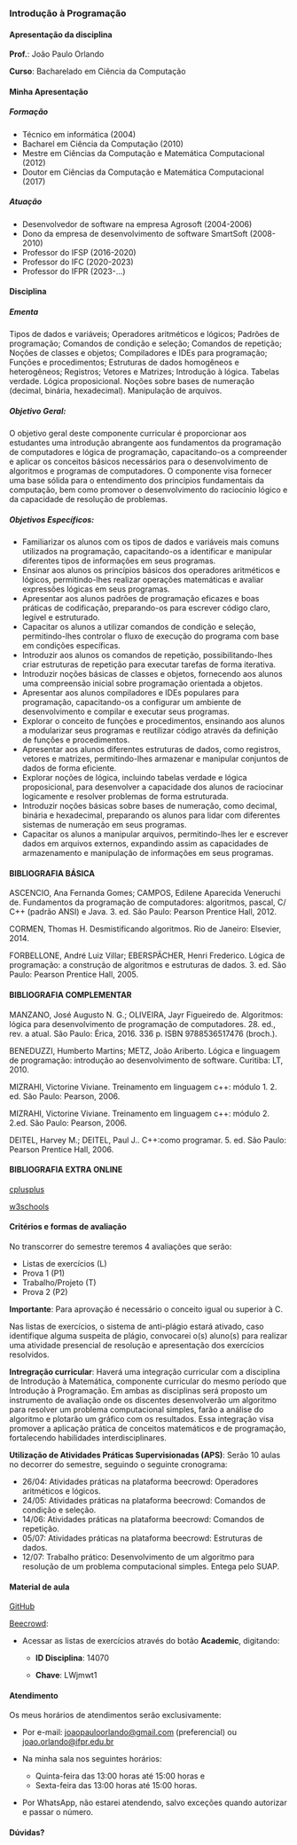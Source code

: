 ### Introdução à Programação

#### Apresentação da disciplina

**Prof.**: João Paulo Orlando

**Curso**: Bacharelado em Ciência da Computação

#### Minha Apresentação

##### Formação
* Técnico em informática (2004)
* Bacharel em Ciência da Computação (2010)
* Mestre em Ciências da Computação e Matemática Computacional (2012)
* Doutor em Ciências da Computação e Matemática Computacional (2017)

##### Atuação

* Desenvolvedor de software na empresa Agrosoft (2004-2006)
* Dono da empresa de desenvolvimento de software SmartSoft (2008-2010)
* Professor do IFSP (2016-2020)
* Professor do IFC (2020-2023)
* Professor do IFPR (2023-...)

#### Disciplina
##### Ementa
Tipos de dados e variáveis; Operadores aritméticos e lógicos; Padrões de programação;
Comandos de condição e seleção; Comandos de repetição; Noções de classes e objetos;
Compiladores e IDEs para programação; Funções e procedimentos; Estruturas de dados
homogêneos e heterogêneos; Registros; Vetores e Matrizes; Introdução à lógica. Tabelas
verdade. Lógica proposicional. Noções sobre bases de numeração (decimal, binária,
hexadecimal). Manipulação de arquivos.

##### Objetivo Geral:
O objetivo geral deste componente curricular é proporcionar aos estudantes uma introdução abrangente aos fundamentos da programação de computadores e lógica de programação, capacitando-os a compreender e aplicar os conceitos básicos necessários para o desenvolvimento de algoritmos e programas de computadores. O componente visa fornecer uma base sólida para o entendimento dos princípios fundamentais da computação, bem como promover o desenvolvimento do raciocínio lógico e da capacidade de resolução de problemas.

##### Objetivos Específicos:
* Familiarizar os alunos com os tipos de dados e variáveis mais comuns utilizados na programação, capacitando-os a identificar e manipular diferentes tipos de informações em seus programas.
* Ensinar aos alunos os princípios básicos dos operadores aritméticos e lógicos, permitindo-lhes realizar operações matemáticas e avaliar expressões lógicas em seus programas.
* Apresentar aos alunos padrões de programação eficazes e boas práticas de codificação, preparando-os para escrever código claro, legível e estruturado.
* Capacitar os alunos a utilizar comandos de condição e seleção, permitindo-lhes controlar o fluxo de execução do programa com base em condições específicas.
* Introduzir aos alunos os comandos de repetição, possibilitando-lhes criar estruturas de repetição para executar tarefas de forma iterativa.
* Introduzir noções básicas de classes e objetos, fornecendo aos alunos uma compreensão inicial sobre programação orientada a objetos.
* Apresentar aos alunos compiladores e IDEs populares para programação, capacitando-os a configurar um ambiente de desenvolvimento e compilar e executar seus programas.
* Explorar o conceito de funções e procedimentos, ensinando aos alunos a modularizar seus programas e reutilizar código através da definição de funções e procedimentos.
* Apresentar aos alunos diferentes estruturas de dados, como registros, vetores e matrizes, permitindo-lhes armazenar e manipular conjuntos de dados de forma eficiente.
* Explorar noções de lógica, incluindo tabelas verdade e lógica proposicional, para desenvolver a capacidade dos alunos de raciocinar logicamente e resolver problemas de forma estruturada.
* Introduzir noções básicas sobre bases de numeração, como decimal, binária e hexadecimal, preparando os alunos para lidar com diferentes sistemas de numeração em seus programas.
* Capacitar os alunos a manipular arquivos, permitindo-lhes ler e escrever dados em arquivos externos, expandindo assim as capacidades de armazenamento e manipulação de informações em seus programas.

#### BIBLIOGRAFIA BÁSICA
ASCENCIO, Ana Fernanda Gomes; CAMPOS, Edilene Aparecida Veneruchi de. Fundamentos da programação de computadores: algoritmos, pascal, C/ C++ (padrão ANSI) e Java. 3. ed. São Paulo: Pearson Prentice Hall, 2012.

CORMEN, Thomas H. Desmistificando algoritmos. Rio de Janeiro: Elsevier, 2014.

FORBELLONE, André Luiz Villar; EBERSPÄCHER, Henri Frederico. Lógica de programação: a construção de algoritmos e estruturas de dados. 3. ed. São Paulo: Pearson Prentice Hall, 2005.

#### BIBLIOGRAFIA COMPLEMENTAR
MANZANO, José Augusto N. G.; OLIVEIRA, Jayr Figueiredo de. Algoritmos: lógica para desenvolvimento de programação de computadores. 28. ed., rev. a atual. São Paulo: Érica, 2016. 336 p. ISBN 9788536517476 (broch.).

BENEDUZZI, Humberto Martins; METZ, João Ariberto. Lógica e linguagem de programação: introdução ao desenvolvimento de software. Curitiba: LT, 2010.

MIZRAHI, Victorine Viviane. Treinamento em linguagem c++: módulo 1. 2. ed. São Paulo: Pearson, 2006.

MIZRAHI, Victorine Viviane. Treinamento em linguagem c++: módulo 2. 2.ed. São Paulo: Pearson, 2006.

DEITEL, Harvey M.; DEITEL, Paul J.. C++:como programar. 5. ed. São Paulo: Pearson Prentice Hall, 2006.

#### BIBLIOGRAFIA EXTRA ONLINE

[cplusplus](https://cplusplus.com/doc/tutorial/)

[w3schools](https://www.w3schools.com/cpp/default.asp)


#### Critérios e formas de avaliação

No transcorrer do semestre teremos 4 avaliações que serão:

* Listas de exercícios (L)
* Prova 1 (P1)
* Trabalho/Projeto (T)
* Prova 2 (P2)

**Importante**: Para aprovação é necessário o conceito igual ou superior à C.

Nas listas de exercícios, o sistema de anti-plágio estará ativado, caso identifique alguma suspeita de plágio, convocarei o(s) aluno(s) para realizar uma atividade presencial de resolução e apresentação dos exercícios resolvidos.

**Intregração curricular**:
Haverá uma integração curricular com a disciplina de Introdução à Matemática, componente curricular do mesmo período que Introdução à Programação. Em ambas as disciplinas será proposto um instrumento de avaliação onde os discentes desenvolverão um algoritmo para resolver um problema computacional simples, farão a análise do algoritmo e plotarão um gráfico com os resultados. Essa integração visa promover a aplicação prática de conceitos matemáticos e de programação, fortalecendo habilidades interdisciplinares.

**Utilização de Atividades Práticas Supervisionadas (APS)**:
Serão 10 aulas no decorrer do semestre, seguindo o seguinte cronograma:
- 26/04: Atividades práticas na plataforma beecrowd: Operadores aritméticos e lógicos.
- 24/05: Atividades práticas na plataforma beecrowd: Comandos de condição e seleção.
- 14/06: Atividades práticas na plataforma beecrowd: Comandos de repetição.
- 05/07: Atividades práticas na plataforma beecrowd: Estruturas de dados.
- 12/07: Trabalho prático: Desenvolvimento de um algoritmo para resolução de um problema computacional simples. Entega pelo SUAP. 


#### Material de aula

[GitHub](https://github.com/OrlandoIFPR/programacao-bcc)

[Beecrowd](https://www.beecrowd.com.br/judge/pt/login): 
* Acessar as listas de exercícios através do botão **Academic**, digitando:
    * **ID Disciplina**: 14070

    * **Chave**: LWjmwt1

#### Atendimento
Os meus horários de atendimentos serão exclusivamente:

* Por e-mail: joaopauloorlando@gmail.com (preferencial) ou joao.orlando@ifpr.edu.br

* Na minha sala nos seguintes horários:
    * Quinta-feira das 13:00 horas até 15:00 horas e
    * Sexta-feira das 13:00 horas até 15:00 horas.

* Por WhatsApp, não estarei atendendo, salvo exceções quando autorizar e passar o número.

#### Dúvidas?